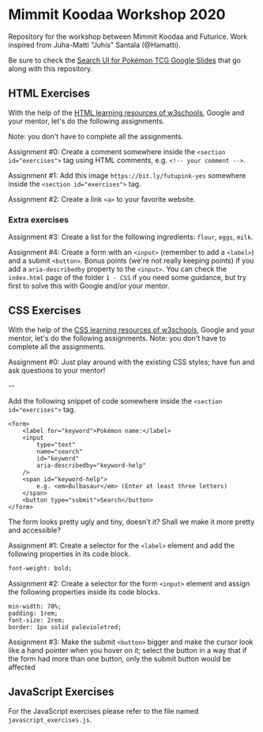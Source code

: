 # Mimmit Koodaa Workshop 2020

Repository for the workshop between Mimmit Koodaa and Futurice. Work inspired from Juha-Matti "Juhis" Santala (@Hamatti).

Be sure to check the [Search UI for Pokémon TCG Google Slides](https://bit.ly/mimmit-koodaa-2020) that go along with this repository.

## HTML Exercises

With the help of the [HTML learning resources of w3schools](https://www.w3schools.com/html/html_intro.asp), Google and your mentor, let's do the following assignments.

Note: you don't have to complete all the assignments.

Assignment #0:
Create a comment somewhere inside the `<section id="exercises">` tag using HTML comments, e.g. `<!-- your comment -->`.

Assignment #1:
Add this image `https://bit.ly/futupink-yes` somewhere inside the `<section id="exercises">` tag.

Assignment #2:
Create a link `<a>` to your favorite website.

### Extra exercises

Assignment #3:
Create a list for the following ingredients: `flour`, `eggs`, `milk`.

Assignment #4:
Create a form with an `<input>` (remember to add a `<label>`) and a submit `<button>`. Bonus points (we're not really keeping points) if you add a `aria-describedby` property to the `<input>`.
You can check the `index.html` page of the folder `1 - CSS` if you need some guidance, but try first to solve this with Google and/or your mentor.

## CSS Exercises

With the help of the [CSS learning resources of w3schools](https://www.w3schools.com/css/css_intro.asp), Google and your mentor, let's do the following assignments. Note: you don't have to complete all the assignments.

Assignment #0:
Just play around with the existing CSS styles; have fun and ask questions to your mentor!

--

Add the following snippet of code somewhere inside the `<section id="exercises">` tag.

```
<form>
    <label for="keyword">Pokémon name:</label>
    <input
        type="text"
        name="search"
        id="keyword"
        aria-describedby="keyword-help"
    />
    <span id="keyword-help">
        e.g. <em>Bulbasaur</em> (Enter at least three letters)
    </span>
    <button type="submit">Search</button>
</form>
```

The form looks pretty ugly and tiny, doesn't it? Shall we make it more pretty and accessible?

Assignment #1: Create a selector for the `<label>` element and add the following properties in its code block.

```css
font-weight: bold;
```

Assignment #2: Create a selector for the form `<input>` element and assign the following properties inside its code blocks.

```
min-width: 70%;
padding: 1rem;
font-size: 2rem;
border: 1px solid palevioletred;
```

Assignment #3: Make the submit `<button>` bigger and make the cursor look like a hand pointer when you hover on it; select the button in a way that if the form had more than one button, only the submit button would be affected

## JavaScript Exercises

For the JavaScript exercises please refer to the file named `javascript_exercises.js`.
